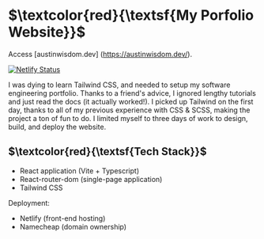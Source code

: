 # $\textcolor{red}{\textsf{My Porfolio Website}}$

Access [austinwisdom.dev] (https://austinwisdom.dev/).

[![Netlify Status](https://api.netlify.com/api/v1/badges/f66a4cbd-d8b2-40b1-8462-6663b995b28b/deploy-status)](https://app.netlify.com/sites/phenomenal-stroopwafel-951f22/deploys)

I was dying to learn Tailwind CSS, and needed to setup my software engineering portfolio. Thanks to a friend's advice, I ignored lengthy tutorials and just read the docs (it actually worked!).
I picked up Tailwind on the first day, thanks to all of my previous experience with CSS & SCSS, making the project a ton of fun to do. 
I limited myself to three days of work to design, build, and deploy the website.

## $\textcolor{red}{\textsf{Tech Stack}}$

- React application (Vite + Typescript)
- React-router-dom (single-page application)
- Tailwind CSS

Deployment:
- Netlify (front-end hosting)
- Namecheap (domain ownership)
